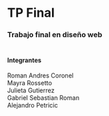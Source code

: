 # TP Final
### Trabajo final en diseño web<br><br>
#### Integrantes
Roman Andres Coronel<br>
Mayra Rossetto<br>
Julieta Gutierrez<br>
Gabriel Sebastian Roman<br>
Alejandro Petricic